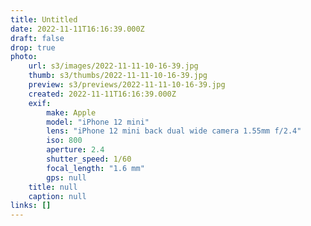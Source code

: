 ```yaml
---
title: Untitled
date: 2022-11-11T16:16:39.000Z
draft: false
drop: true
photo:
    url: s3/images/2022-11-11-10-16-39.jpg
    thumb: s3/thumbs/2022-11-11-10-16-39.jpg
    preview: s3/previews/2022-11-11-10-16-39.jpg
    created: 2022-11-11T16:16:39.000Z
    exif:
        make: Apple
        model: "iPhone 12 mini"
        lens: "iPhone 12 mini back dual wide camera 1.55mm f/2.4"
        iso: 800
        aperture: 2.4
        shutter_speed: 1/60
        focal_length: "1.6 mm"
        gps: null
    title: null
    caption: null
links: []
---
```

